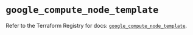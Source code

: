 # `google_compute_node_template`

Refer to the Terraform Registry for docs: [`google_compute_node_template`](https://registry.terraform.io/providers/hashicorp/google/6.33.0/docs/resources/compute_node_template).
